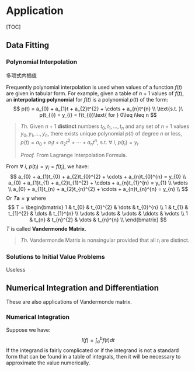 # Application #

[TOC]

## Data Fitting ##

### Polynomial Interpolation ###

多项式内插值

Frequently polynomial interpolation is used when values of a function $f(t)$ are given in tabular form. For example, given a table of $n+1$ values of $f(t)$, an **interpolating polynomial** for $f(t)$ is a polynomial $p(t)$ of the form:
$$
p(t) = a_{0} + a_{1}t + a_{2}t^{2} + \cdots + a_{n}t^{n} \\
\text{s.t. }\ p(t_{i}) = y_{i} = f(t_{i})\text{ for } 0\leq i\leq n
$$



> *Th.* Given $n+1$ **distinct** numbers $t_{0}, t_{1}, \dots , t_{n}$ and any set of $n+1$ values $y_{0}, y_{1}, \dots , y_{n}$, there exists unique polynomial $p(t)$ of degree $n$ or less, $p(t) = a_{0} + a_{1}t + a_{2}t^{2} + \cdots + a_{n}t^{n}$, s.t. $\forall\ i,\ p(t_{i}) = y_{i}$. 
>
> *Proof.* From Lagrange Interpolation Formula.



From $\forall\ i,\ p(t_{i}) = y_{i} = f(t_{i})$, we have:
$$
a_{0} + a_{1}t_{0} + a_{2}t_{0}^{2} + \cdots + a_{n}t_{0}^{n} = y_{0} \\
a_{0} + a_{1}t_{1} + a_{2}t_{1}^{2} + \cdots + a_{n}t_{1}^{n} = y_{1} \\
\vdots \\
a_{0} + a_{1}t_{n} + a_{2}t_{n}^{2} + \cdots + a_{n}t_{n}^{n} = y_{n} \\
$$
Or $T\mathbf{a} = \mathbf{y}$ where 
$$
T = 
\begin{bmatrix}
    1 & t_{0} & t_{0}^{2} & \dots & t_{0}^{n} \\
    1 & t_{1} & t_{1}^{2} & \dots & t_{1}^{n} \\
    \vdots & \vdots & \vdots & \ddots & \vdots \\
    1 & t_{n} & t_{n}^{2} & \dots & t_{n}^{n} \\
\end{bmatrix}
$$
$T$ is called **Vandermonde Matrix**.



> *Th.* Vandermonde Matrix is nonsingular provided that all $t_{i}$ are distinct.



### Solutions to Initial Value Problems ###

Useless



## Numerical Integration and Differentiation ##

 These are also applications of Vandermonde matrix.

### Numerical Integration ###

Suppose we have:
$$
I(f) = \int_{a}^{b}f(t)dt
$$
If the integrand is fairly complicated or if the integrand is not a standard form that can be found in a table of integrals, then it will be necessary to approximate the value numerically.
